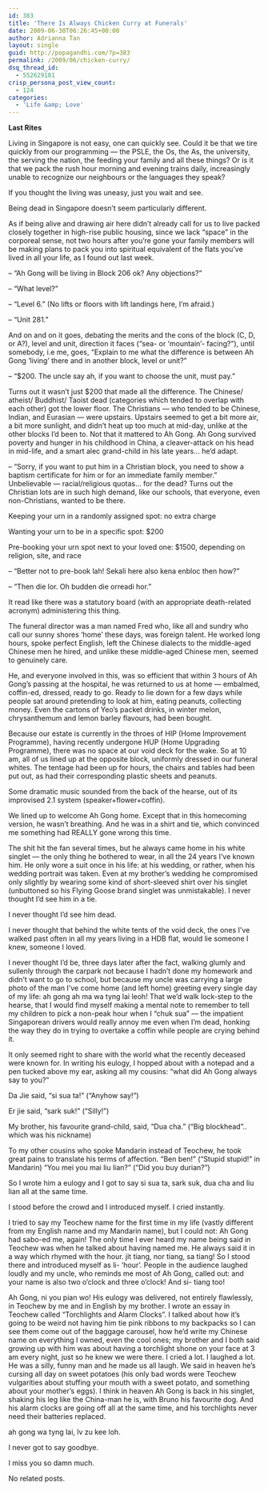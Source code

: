 ```yaml
---
id: 383
title: 'There Is Always Chicken Curry at Funerals'
date: 2009-06-30T06:26:45+00:00
author: Adrianna Tan
layout: single
guid: http://popagandhi.com/?p=383
permalink: /2009/06/chicken-curry/
dsq_thread_id:
  - 552629181
crisp_persona_post_view_count:
  - 124
categories:
  - 'Life &amp; Love'
---
```

**Last Rites**

Living in Singapore is not easy, one can quickly see. Could it be that we tire quickly from our programming — the PSLE, the Os, the As, the university, the serving the nation, the feeding your family and all these things? Or is it that we pack the rush hour morning and evening trains daily, increasingly unable to recognize our neighbours or the languages they speak?

If you thought the living was uneasy, just you wait and see.

Being dead in Singapore doesn’t seem particularly different.

As if being alive and drawing air here didn’t already call for us to live packed closely together in high-rise public housing, since we lack “space” in the corporeal sense, not two hours after you’re gone your family members will be making plans to pack you into spiritual equivalent of the flats you’ve lived in all your life, as I found out last week.

– “Ah Gong will be living in Block 206 ok? Any objections?”

– “What level?”

– “Level 6.” (No lifts or floors with lift landings here, I’m afraid.)

– “Unit 281.”

And on and on it goes, debating the merits and the cons of the block (C, D, or A?), level and unit, direction it faces (“sea- or ‘mountain’- facing?”), until somebody, i.e me, goes, “Explain to me what the difference is between Ah Gong ‘living’ there and in another block, level or unit?”

– “$200. The uncle say ah, if you want to choose the unit, must pay.”

Turns out it wasn’t just $200 that made all the difference. The Chinese/ atheist/ Buddhist/ Taoist dead (categories which tended to overlap with each other) got the lower floor. The Christians — who tended to be Chinese, Indian, and Eurasian — were upstairs. Upstairs seemed to get a bit more air, a bit more sunlight, and didn’t heat up too much at mid-day, unlike at the other blocks I’d been to. Not that it mattered to Ah Gong. Ah Gong survived poverty and hunger in his childhood in China, a cleaver-attack on his head in mid-life, and a smart alec grand-child in his late years… he’d adapt.

– “Sorry, if you want to put him in a Christian block, you need to show a baptism certificate for him or for an immediate family member.” Unbelievable — racial/religious quotas… for the dead? Turns out the Christian lots are in such high demand, like our schools, that everyone, even non-Christians, wanted to be there.

Keeping your urn in a randomly assigned spot: no extra charge

Wanting your urn to be in a specific spot: $200

Pre-booking your urn spot next to your loved one: $1500, depending on religion, site, and race

– “Better not to pre-book lah! Sekali here also kena enbloc then how?”

– “Then die lor. Oh budden die orreadi hor.”

It read like there was a statutory board (with an appropriate death-related acronym) administering this thing.

The funeral director was a man named Fred who, like all and sundry who call our sunny shores ‘home’ these days, was foreign talent. He worked long hours, spoke perfect English, left the Chinese dialects to the middle-aged Chinese men he hired, and unlike these middle-aged Chinese men, seemed to genuinely care.

He, and everyone involved in this, was so efficient that within 3 hours of Ah Gong’s passing at the hospital, he was returned to us at home — embalmed, coffin-ed, dressed, ready to go. Ready to lie down for a few days while people sat around pretending to look at him, eating peanuts, collecting money. Even the cartons of Yeo’s packet drinks, in winter melon, chrysanthemum and lemon barley flavours, had been bought.

Because our estate is currently in the throes of HIP (Home Improvement Programme), having recently undergone HUP (Home Upgrading Programme), there was no space at our void deck for the wake. So at 10 am, all of us lined up at the opposite block, uniformly dressed in our funeral whites. The tentage had been up for hours, the chairs and tables had been put out, as had their corresponding plastic sheets and peanuts.

Some dramatic music sounded from the back of the hearse, out of its improvised 2.1 system (speaker+flower+coffin).

We lined up to welcome Ah Gong home. Except that in this homecoming version, he wasn’t breathing. And he was in a shirt and tie, which convinced me something had REALLY gone wrong this time.

The shit hit the fan several times, but he always came home in his white singlet — the only thing he bothered to wear, in all the 24 years I’ve known him. He only wore a suit once in his life: at his wedding, or rather, when his wedding portrait was taken. Even at my brother’s wedding he compromised only slightly by wearing some kind of short-sleeved shirt over his singlet (unbuttoned so his Flying Goose brand singlet was unmistakable). I never thought I’d see him in a tie.

I never thought I’d see him dead.

I never thought that behind the white tents of the void deck, the ones I’ve walked past often in all my years living in a HDB flat, would lie someone I knew, someone I loved.

I never thought I’d be, three days later after the fact, walking glumly and sullenly through the carpark not because I hadn’t done my homework and didn’t want to go to school, but because my uncle was carrying a large photo of the man I’ve come home (and left home) greeting every single day of my life: ah gong ah ma wa tyng lai leoh! That we’d walk lock-step to the hearse, that I would find myself making a mental note to remember to tell my children to pick a non-peak hour when I “chuk sua” — the impatient Singaporean drivers would really annoy me even when I’m dead, honking the way they do in trying to overtake a coffin while people are crying behind it.

It only seemed right to share with the world what the recently deceased were known for. In writing his eulogy, I hopped about with a notepad and a pen tucked above my ear, asking all my cousins: “what did Ah Gong always say to you?”

Da Jie said, “si sua ta!” (“Anyhow say!”)

Er jie said, “sark suk!” (“Silly!”)

My brother, his favourite grand-child, said, “Dua cha.” (“Big blockhead”.. which was his nickname)

To my other cousins who spoke Mandarin instead of Teochew, he took great pains to translate his terms of affection. “Ben ben!” (“Stupid stupid!” in Mandarin) “You mei you mai liu lian?” (“Did you buy durian?”)

So I wrote him a eulogy and I got to say si sua ta, sark suk, dua cha and liu lian all at the same time.

I stood before the crowd and I introduced myself. I cried instantly.

I tried to say my Teochew name for the first time in my life (vastly different from my English name and my Mandarin name), but I could not: Ah Gong had sabo-ed me, again! The only time I ever heard my name being said in Teochew was when he talked about having named me. He always said it in a way which rhymed with the hour. jit tiang, nor tiang, sa tiang! So I stood there and introduced myself as li- ‘hour’. People in the audience laughed loudly and my uncle, who reminds me most of Ah Gong, called out: and your name is also two o’clock and three o’clock! And si- tiang too!

Ah Gong, ni you pian wo! His eulogy was delivered, not entirely flawlessly, in Teochew by me and in English by my brother. I wrote an essay in Teochew called “Torchlights and Alarm Clocks”. I talked about how it’s going to be weird not having him tie pink ribbons to my backpacks so I can see them come out of the baggage carousel, how he’d write my Chinese name on everything I owned, even the cool ones; my brother and I both said growing up with him was about having a torchlight shone on your face at 3 am every night, just so he knew we were there. I cried a lot. I laughed a lot. He was a silly, funny man and he made us all laugh. We said in heaven he’s cursing all day on sweet potatoes (his only bad words were Teochew vulgarities about stuffing your mouth with a sweet potato, and something about your mother’s eggs). I think in heaven Ah Gong is back in his singlet, shaking his leg like the China-man he is, with Bruno his favourite dog. And his alarm clocks are going off all at the same time, and his torchlights never need their batteries replaced.

ah gong wa tyng lai, lv zu kee loh.

I never got to say goodbye.

I miss you so damn much.

No related posts.
